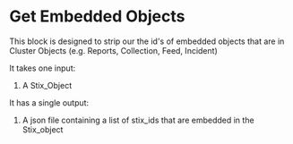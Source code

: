 # Get Embedded Objects

This block is designed to strip our the id's of embedded objects that are in Cluster Objects (e.g. Reports, Collection, Feed, Incident)

It takes one input:
1. A Stix_Object

It has a single output:
1. A json file containing a list of stix_ids that are embedded in the Stix_object
